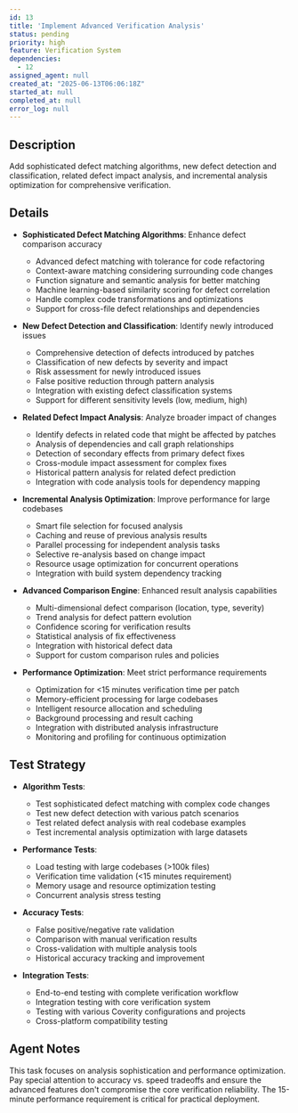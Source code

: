 ```yaml
---
id: 13
title: 'Implement Advanced Verification Analysis'
status: pending
priority: high
feature: Verification System
dependencies:
  - 12
assigned_agent: null
created_at: "2025-06-13T06:06:18Z"
started_at: null
completed_at: null
error_log: null
---
```


## Description

Add sophisticated defect matching algorithms, new defect detection and classification, related defect impact analysis, and incremental analysis optimization for comprehensive verification.

## Details

- **Sophisticated Defect Matching Algorithms**: Enhance defect comparison accuracy
  - Advanced defect matching with tolerance for code refactoring
  - Context-aware matching considering surrounding code changes
  - Function signature and semantic analysis for better matching
  - Machine learning-based similarity scoring for defect correlation
  - Handle complex code transformations and optimizations
  - Support for cross-file defect relationships and dependencies

- **New Defect Detection and Classification**: Identify newly introduced issues
  - Comprehensive detection of defects introduced by patches
  - Classification of new defects by severity and impact
  - Risk assessment for newly introduced issues
  - False positive reduction through pattern analysis
  - Integration with existing defect classification systems
  - Support for different sensitivity levels (low, medium, high)

- **Related Defect Impact Analysis**: Analyze broader impact of changes
  - Identify defects in related code that might be affected by patches
  - Analysis of dependencies and call graph relationships
  - Detection of secondary effects from primary defect fixes
  - Cross-module impact assessment for complex fixes
  - Historical pattern analysis for related defect prediction
  - Integration with code analysis tools for dependency mapping

- **Incremental Analysis Optimization**: Improve performance for large codebases
  - Smart file selection for focused analysis
  - Caching and reuse of previous analysis results
  - Parallel processing for independent analysis tasks
  - Selective re-analysis based on change impact
  - Resource usage optimization for concurrent operations
  - Integration with build system dependency tracking

- **Advanced Comparison Engine**: Enhanced result analysis capabilities
  - Multi-dimensional defect comparison (location, type, severity)
  - Trend analysis for defect pattern evolution
  - Confidence scoring for verification results
  - Statistical analysis of fix effectiveness
  - Integration with historical defect data
  - Support for custom comparison rules and policies

- **Performance Optimization**: Meet strict performance requirements
  - Optimization for <15 minutes verification time per patch
  - Memory-efficient processing for large codebases
  - Intelligent resource allocation and scheduling
  - Background processing and result caching
  - Integration with distributed analysis infrastructure
  - Monitoring and profiling for continuous optimization

## Test Strategy

- **Algorithm Tests**:
  - Test sophisticated defect matching with complex code changes
  - Test new defect detection with various patch scenarios
  - Test related defect analysis with real codebase examples
  - Test incremental analysis optimization with large datasets

- **Performance Tests**:
  - Load testing with large codebases (>100k files)
  - Verification time validation (<15 minutes requirement)
  - Memory usage and resource optimization testing
  - Concurrent analysis stress testing

- **Accuracy Tests**:
  - False positive/negative rate validation
  - Comparison with manual verification results
  - Cross-validation with multiple analysis tools
  - Historical accuracy tracking and improvement

- **Integration Tests**:
  - End-to-end testing with complete verification workflow
  - Integration testing with core verification system
  - Testing with various Coverity configurations and projects
  - Cross-platform compatibility testing

## Agent Notes

This task focuses on analysis sophistication and performance optimization. Pay special attention to accuracy vs. speed tradeoffs and ensure the advanced features don't compromise the core verification reliability. The 15-minute performance requirement is critical for practical deployment. 